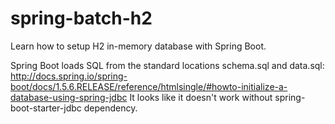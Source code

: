 # spring-batch-h2

Learn how to setup H2 in-memory database with Spring Boot.

Spring Boot loads SQL from the standard locations schema.sql and data.sql:
http://docs.spring.io/spring-boot/docs/1.5.6.RELEASE/reference/htmlsingle/#howto-initialize-a-database-using-spring-jdbc
It looks like it doesn't work without spring-boot-starter-jdbc dependency.